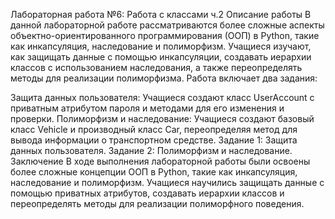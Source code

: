 Лабораторная работа №6: Работа с классами ч.2
Описание работы
В данной лабораторной работе рассматриваются более сложные аспекты объектно-ориентированного программирования (ООП) в Python, такие как инкапсуляция, наследование и полиморфизм. Учащиеся изучают, как защищать данные с помощью инкапсуляции, создавать иерархии классов с использованием наследования, а также переопределять методы для реализации полиморфизма. Работа включает два задания:

Защита данных пользователя: Учащиеся создают класс UserAccount с приватным атрибутом пароля и методами для его изменения и проверки.
Полиморфизм и наследование: Учащиеся создают базовый класс Vehicle и производный класс Car, переопределяя метод для вывода информации о транспортном средстве.
Задание 1: Защита данных пользователя.
Задание 2: Полиморфизм и наследование.
Заключение
В ходе выполнения лабораторной работы были освоены более сложные концепции ООП в Python, такие как инкапсуляция, наследование и полиморфизм. Учащиеся научились защищать данные с помощью приватных атрибутов, создавать иерархии классов и переопределять методы для реализации полиморфного поведения.
